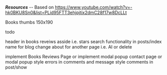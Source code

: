***Resources*** --
Based on https://www.youtube.com/watch?v=-hk0BKU8Sn0&list=PLid95FTT3ehjpjtix2dmC28f17w8DcLLt

Books thumbs
150x190

todo

header in books reveiws asside i.e. stars
search functionality in posts/index
name for blog
change about for another page i.e. AI or delete

implement Books Reviews Page or implement modal popup
contact page or modal popup
style errors in comments and message
style comments in post/show

